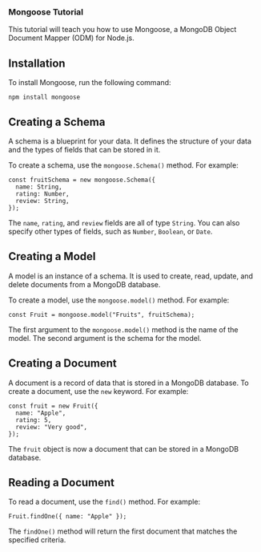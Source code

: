 ### Mongoose Tutorial

This tutorial will teach you how to use Mongoose, a MongoDB Object Document Mapper (ODM) for Node.js.

## Installation

To install Mongoose, run the following command:

```
npm install mongoose
```

## Creating a Schema

A schema is a blueprint for your data. It defines the structure of your data and the types of fields that can be stored in it.

To create a schema, use the `mongoose.Schema()` method. For example:

```
const fruitSchema = new mongoose.Schema({
  name: String,
  rating: Number,
  review: String,
});
```

The `name`, `rating`, and `review` fields are all of type `String`. You can also specify other types of fields, such as `Number`, `Boolean`, or `Date`.

## Creating a Model

A model is an instance of a schema. It is used to create, read, update, and delete documents from a MongoDB database.

To create a model, use the `mongoose.model()` method. For example:

```
const Fruit = mongoose.model("Fruits", fruitSchema);
```

The first argument to the `mongoose.model()` method is the name of the model. The second argument is the schema for the model.

## Creating a Document

A document is a record of data that is stored in a MongoDB database. To create a document, use the `new` keyword. For example:

```
const fruit = new Fruit({
  name: "Apple",
  rating: 5,
  review: "Very good",
});
```

The `fruit` object is now a document that can be stored in a MongoDB database.

## Reading a Document

To read a document, use the `find()` method. For example:

```
Fruit.findOne({ name: "Apple" });
```

The `findOne()` method will return the first document that matches the specified criteria.

